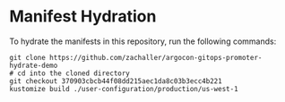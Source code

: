 # Manifest Hydration

To hydrate the manifests in this repository, run the following commands:

```shell
git clone https://github.com/zachaller/argocon-gitops-promoter-hydrate-demo
# cd into the cloned directory
git checkout 370903cbcb44f08dd215aec1da8c03b3ecc4b221
kustomize build ./user-configuration/production/us-west-1
```

